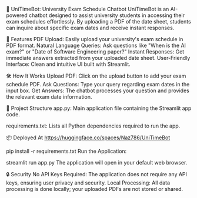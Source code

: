📅 UniTimeBot: University Exam Schedule Chatbot
UniTimeBot is an AI-powered chatbot designed to assist university students in accessing their exam schedules effortlessly. By uploading a PDF of the date sheet, students can inquire about specific exam dates and receive instant responses.

🚀 Features
PDF Upload: Easily upload your university's exam schedule in PDF format.
Natural Language Queries: Ask questions like "When is the AI exam?" or "Date of Software Engineering paper?"
Instant Responses: Get immediate answers extracted from your uploaded date sheet.
User-Friendly Interface: Clean and intuitive UI built with Streamlit.

🛠️ How It Works
Upload PDF: Click on the upload button to add your exam schedule PDF.
Ask Questions: Type your query regarding exam dates in the input box.
Get Answers: The chatbot processes your question and provides the relevant exam date information.

📂 Project Structure
app.py: Main application file containing the Streamlit app code.

requirements.txt: Lists all Python dependencies required to run the app.

📦 Deployed At
https://huggingface.co/spaces/Naz786/UniTimeBot

pip install -r requirements.txt
Run the Application:

streamlit run app.py
The application will open in your default web browser.

🔒 Security
No API Keys Required: The application does not require any API keys, ensuring user privacy and security.
Local Processing: All data processing is done locally; your uploaded PDFs are not stored or shared.
